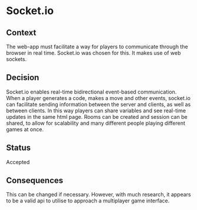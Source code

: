 # Socket.io

## Context

The web-app must facilitate a way for players to communicate through the browser in real time. Socket.io was chosen for this. It makes use of web sockets.

## Decision

Socket.io enables real-time bidirectional event-based communication. When a player generates a code, makes a move and other events, socket.io can facilitate sending information between the server and clients, as well as between clients. In this way players can share variables and see real-time updates in the same html page. Rooms can be created and session can be shared, to allow for scalability and many different people playing different games at once.

## Status

Accepted

## Consequences

This can be changed if necessary. However, with much research, it appears to be a valid api to utilise to approach a multiplayer game interface.
